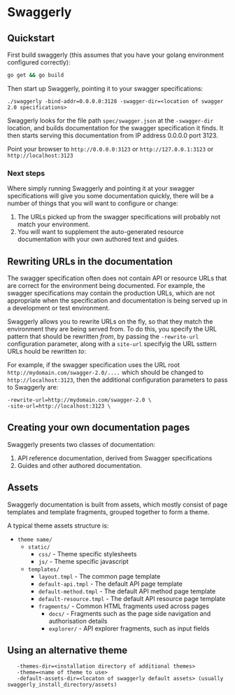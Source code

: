 Swaggerly
=========

## Quickstart

First build swaggerly (this assumes that you have your golang environment configured correctly):
```bash
go get && go build
```

Then start up Swaggerly, pointing it to your swagger specifications:
```
./swaggerly -bind-addr=0.0.0.0:3128 -swagger-dir=<location of swagger 2.0 specifications>
```

Swaggerly looks for the file path `spec/swagger.json` at the `-swagger-dir` location, and builds documentation for the swagger specification it finds. It then starts serving this documentation from IP address 0.0.0.0 port 3123.

Point your browser to `http://0.0.0.0:3123` or `http://127.0.0.1:3123` or `http://localhost:3123`

### Next steps
Where simply running Swaggerly and pointing it at your swagger specifications will give you some documentation quickly, there
will be a number of things that you will want to configure or change:
1. The URLs picked up from the swagger specifications will probably not match your environment.
2. You will want to supplement the auto-generated resource documentation with your own authored text and guides.

## Rewriting URLs in the documentation
The swagger specification often does not contain API or resource URLs that are correct for the environment being documented.
For example, the swagger specifications may contain the production URLs, which are not appropriate when the specification and
documentation is being served up in a development or test environment.

Swaggerly allows you to rewrite URLs on the fly, so that they match the environment they are being served from. To do this,
you specify the URL pattern that should be rewritten *from*, by passing the `-rewrite-url` configuration parameter, along with
a `site-url` specifyig the URL ssttern URLs hould be rewritten *to*:

For example, if the swagger specification uses the URL root `http://mydomain.com/swagger-2.0/....` which should be changed to
`http://localhost:3123`, then the additional configuration parameters to pass to Swaggerly are:

```
-rewrite-url=http://mydomain.com/swagger-2.0 \
-site-url=http://localhost:3123 \
```

## Creating your own documentation pages
Swaggerly presents two classes of documentation:

1. API reference documentation, derived from Swagger specifications
2. Guides and other authored documentation.

## Assets
Swaggerly documentation is built from assets, which mostly consist of page templates and template fragments, grouped together to form a theme.

A typical theme assets structure is:

- `theme name/`
    - `static/`
        - `css/` - Theme specific stylesheets
        - `js/` - Theme specific javascript
    - `templates/`
        - `layout.tmpl` - The common page template
        - `default-api.tmpl` - The default API page template
        - `default-method.tmpl` - The default API method page template
        - `default-resource.tmpl` - The default API resource page template
        - `fragments/` - Common HTML fragments used across pages
            - `docs/` - Fragments such as the page side navigation and authorisation details
            - `explorer/` - API explorer fragments, such as input fields

## Using an alternative theme
```
   -themes-dir=<installation directory of additional themes>
   -theme=<name of theme to use>
   -default-assets-dir=<locaton of swaggerly default assets> (usually swaggerly_install_directory/assets)
```
